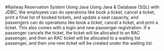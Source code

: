 #Railway Reservation System Using Java
Using Java & Database (SQL) with JDBC, the employees can do operations like book a ticket, cancel a ticket, print a final list of booked tickets, and update a seat capacity, and passengers can do operations like book a ticket, cancel a ticket, and print a ticket. This also comes with a login and new passenger registration. If a passenger cancels the ticket, the ticket will be allocated to an RAC passenger, and then an RAC ticket will be allocated to a waiting list passenger, and then one new ticket will be created under the waiting list.
